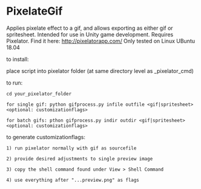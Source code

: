 # PixelateGif
Applies pixelate effect to a gif, and allows exporting as either gif or spritesheet. Intended for use in Unity game development. 
Requires Pixelator. Find it here: http://pixelatorapp.com/
Only tested on Linux UBuntu 18.04

to install:

place script into pixelator folder (at same directory level as _pixelator_cmd)

to run:

    cd your_pixelator_folder
    
    for single gif: python gifprocess.py infile outfile <gif|spritesheet> <optional: customizationflags>
    
    for batch gifs: pthon gifprocess.py indir outdir <gif|spritesheet> <optional: customizationflags>
    
to generate customizationflags:

    1) run pixelator normally with gif as sourcefile
    
    2) provide desired adjustments to single preview image
    
    3) copy the shell command found under View > Shell Command
    
    4) use everything after "...preview.png" as flags
